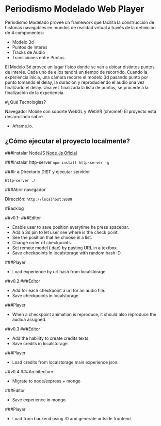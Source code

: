 
# Periodismo Modelado Web Player

Periodismo Modelado provee un framework que facilita la construcción de historias navegables en mundos de realidad virtual a través de la definición de 4 componentes:
- Modelo 3d
- Puntos de Interes
- Tracks de Audio 
- Transiciones entre Puntos.

El Modelo 3d provee un lugar físico donde se van a ubicar distintos puntos de interés. Cada uno de ellos tendrá un tiempo de recorrido.
Cuando la experiencia inicia, una cámara recorre el modelo 3d pasando punto por punto tomando el delay, la duración y reproduciendo el audio una vez finalizado el delay.
Una vez finalizada la lista de puntos, se procede a la finalización de la experiencia.



#¿Qué Tecnologias?

Navegador Mobile con soporte  WebGL y WebVR (chrome!)
El proyecto está desarrollado sobre 
- Aframe.io.

## ¿Cómo ejecutar el proyecto localmente?
 
###Instalar NodeJS
[Node Js Oficial](http://nodejs.org)


###Instalar http-server
`npm install http-server -g`

###Ir a Directorio DIST y ejecutar servidor


`http-server ./`

###Abrir navegador 

Dirección: `http://localhost:8080`



#Backlog

##v0.1-
###Editor
- Enable user to save position everytime he press spacebar. 
- Add a 3d pin to let user see where is the check point. 
- See the position that he choose in a list. 
- Change order of checkpoints. 
- Set remote model (.dae) by pasting URL in a textbox. 
- Save checkpoints in localstorage with random hash ID. 

###Player
- Load experience by url hash from localstorage


##v0.2
###Editor 
- Add for each checkpoint a url for an audio file.
- Save checkpoints in localstorage.

###Player  
- When a checkpoint animation is reproduce, it should also reproduce the audioa assigned.

##v0.3
###Editor
- Add the hability to create credits texts.
- Save credits in localstorage.

###Player
- Load credits from localstorage main experience json.

##v0.4
###Architecture
- Migrate to node/express + mongo

###Editor
- Save experience in mongo.

###Player
- Load from backend using ID and generate outside frontend.



